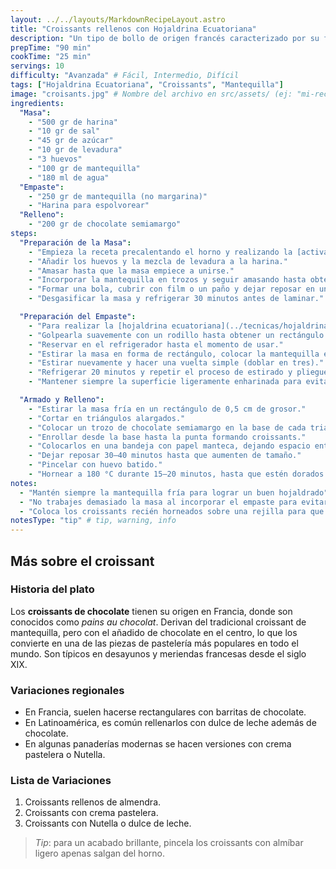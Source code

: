 ```yaml
---
layout: ../../layouts/MarkdownRecipeLayout.astro
title: "Croissants rellenos con Hojaldrina Ecuatoriana"
description: "Un tipo de bollo de origen francés caracterizado por su forma de media luna. Con textura hojaldrada y un sabor ligeramente dulce, es crujiente en el exterior y suave en el interior."
prepTime: "90 min"
cookTime: "25 min"
servings: 10
difficulty: "Avanzada" # Fácil, Intermedio, Difícil
tags: ["Hojaldrina Ecuatoriana", "Croissants", "Mantequilla"]
image: "croisants.jpg" # Nombre del archivo en src/assets/ (ej: "mi-receta.jpg")
ingredients:
  "Masa":
    - "500 gr de harina"
    - "10 gr de sal"
    - "45 gr de azúcar"
    - "10 gr de levadura"
    - "3 huevos"
    - "100 gr de mantequilla"
    - "180 ml de agua"
  "Empaste":
    - "250 gr de mantequilla (no margarina)"
    - "Harina para espolvorear"
  "Relleno":
    - "200 gr de chocolate semiamargo"
steps:
  "Preparación de la Masa":
    - "Empieza la receta precalentando el horno y realizando la [activación de la levadura](../tecnicas/activar-levadura)."
    - "Añadir los huevos y la mezcla de levadura a la harina."
    - "Amasar hasta que la masa empiece a unirse."
    - "Incorporar la mantequilla en trozos y seguir amasando hasta obtener una masa lisa y elástica."
    - "Formar una bola, cubrir con film o un paño y dejar reposar en un lugar cálido durante 1 hora, hasta que duplique su tamaño."
    - "Desgasificar la masa y refrigerar 30 minutos antes de laminar."

  "Preparación del Empaste":
    - "Para realizar la [hojaldrina ecuatoriana](../tecnicas/hojaldrina-ecuatoriana), colocar la mantequilla fría entre dos papeles encerados."
    - "Golpearla suavemente con un rodillo hasta obtener un rectángulo plano y uniforme."
    - "Reservar en el refrigerador hasta el momento de usar."
    - "Estirar la masa en forma de rectángulo, colocar la mantequilla en el centro y plegar los extremos como un sobre."
    - "Estirar nuevamente y hacer una vuelta simple (doblar en tres)."
    - "Refrigerar 20 minutos y repetir el proceso de estirado y pliegue 3 veces más para formar las capas."
    - "Mantener siempre la superficie ligeramente enharinada para evitar que la masa se pegue."

  "Armado y Relleno":
    - "Estirar la masa fría en un rectángulo de 0,5 cm de grosor."
    - "Cortar en triángulos alargados."
    - "Colocar un trozo de chocolate semiamargo en la base de cada triángulo."
    - "Enrollar desde la base hasta la punta formando croissants."
    - "Colocarlos en una bandeja con papel manteca, dejando espacio entre cada uno."
    - "Dejar reposar 30–40 minutos hasta que aumenten de tamaño."
    - "Pincelar con huevo batido."
    - "Hornear a 180 °C durante 15–20 minutos, hasta que estén dorados y hojaldrados."
notes:
  - "Mantén siempre la mantequilla fría para lograr un buen hojaldrado"
  - "No trabajes demasiado la masa al incorporar el empaste para evitar que se rompan las capas."
  - "Coloca los croissants recién horneados sobre una rejilla para que conserven su textura crujiente. "
notesType: "tip" # tip, warning, info
---
```


## Más sobre el croissant

### Historia del plato
Los **croissants de chocolate** tienen su origen en Francia, donde son conocidos como *pains au chocolat*. Derivan del tradicional croissant de mantequilla, pero con el añadido de chocolate en el centro, lo que los convierte en una de las piezas de pastelería más populares en todo el mundo. Son típicos en desayunos y meriendas francesas desde el siglo XIX.  

### Variaciones regionales
- En Francia, suelen hacerse rectangulares con barritas de chocolate.  
- En Latinoamérica, es común rellenarlos con dulce de leche además de chocolate.  
- En algunas panaderías modernas se hacen versiones con crema pastelera o Nutella.  

### Lista de Variaciones
1. Croissants rellenos de almendra.  
2. Croissants con crema pastelera.  
3. Croissants con Nutella o dulce de leche.  

> *Tip*: para un acabado brillante, pincela los croissants con almíbar ligero apenas salgan del horno.  
